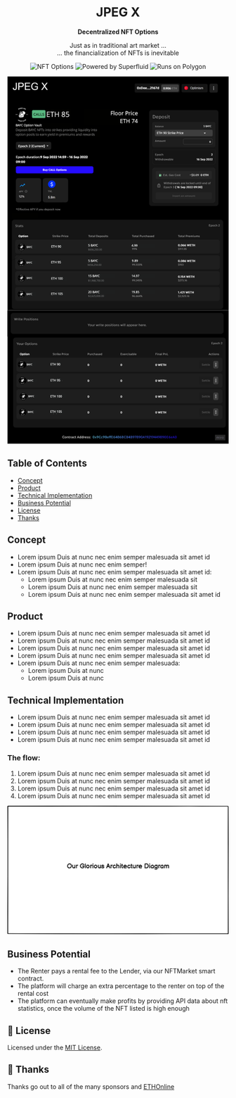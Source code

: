 <h1 align="center">
  JPEG X
</h1>

<p align="center">
  
</p>

<p align="center">
  <strong>
    Decentralized NFT Options
  </strong>
</p>

<p align="center">
  Just as in traditional art market ... <br>... the financialization of NFTs is inevitable
</p>

<p align="center">
  <a>
    <img src="" alt="NFT Options">
  </a>
  <a>
    <img src="" alt="Powered by Superfluid">
  </a>
  <a>
    <img src="" alt="Runs on Polygon">
  </a>
</p>

[<img src="packages/assets/option_management.png" alt="JPEGX">](https://conveyr.xyz/)

<!-- [**👉 Our Glorious Deployment URL 👈**](https://conveyr.xyz/) -->

## Table of Contents

- [Concept](#concept)
- [Product](#product)
- [Technical Implementation](#technical-implementation)
- [Business Potential](#business-potential)
- [License](#license)
- [Thanks](#thanks)

## Concept

- Lorem ipsum Duis at nunc nec enim semper malesuada sit amet id
- Lorem ipsum Duis at nunc nec enim semper!
- Lorem ipsum Duis at nunc nec enim semper malesuada sit amet id:
  - Lorem ipsum Duis at nunc nec enim semper malesuada sit
  - Lorem ipsum Duis at nunc nec enim semper malesuada sit
  - Lorem ipsum Duis at nunc nec enim semper malesuada sit amet id

## Product

- Lorem ipsum Duis at nunc nec enim semper malesuada sit amet id
- Lorem ipsum Duis at nunc nec enim semper malesuada sit amet id
- Lorem ipsum Duis at nunc nec enim semper malesuada sit amet id
- Lorem ipsum Duis at nunc nec enim semper malesuada sit amet id
- Lorem ipsum Duis at nunc nec enim semper malesuada:
  - Lorem ipsum Duis at nunc
  - Lorem ipsum Duis at nunc

## Technical Implementation

- Lorem ipsum Duis at nunc nec enim semper malesuada sit amet id
- Lorem ipsum Duis at nunc nec enim semper malesuada sit amet id
- Lorem ipsum Duis at nunc nec enim semper malesuada sit amet id
- Lorem ipsum Duis at nunc nec enim semper malesuada sit amet id

### The flow:

1. Lorem ipsum Duis at nunc nec enim semper malesuada sit amet id
2. Lorem ipsum Duis at nunc nec enim semper malesuada sit amet id
3. Lorem ipsum Duis at nunc nec enim semper malesuada sit amet id
4. Lorem ipsum Duis at nunc nec enim semper malesuada sit amet id

<a>
    <img src="packages/assets/technical_picture.png" alt="Technical picture">
  </a>

## Business Potential

- The Renter pays a rental fee to the Lender, via our NFTMarket smart contract.
- The platform will charge an extra percentage to the renter on top of the rental cost
- The platform can eventually make profits by providing API data about nft statistics, once the volume of the NFT listed is high enough

## 🧐 License

Licensed under the [MIT License](./LICENSE).

## 💜 Thanks

Thanks go out to all of the many sponsors and [ETHOnline](https://ethglobal.com/events/ethonline2022/home)
